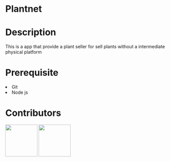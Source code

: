 # Plantnet
<h1>Description</h1>
<p>This is a app that provide a plant seller for sell plants without a intermediate physical platform</p>

<h1>Prerequisite</h1>
<li>
  Git
</li>

<li>
  Node js
</li>

<h1>Contributors</h1>
<a href="https://github.com/saranvlmna"><img src="https://avatars.githubusercontent.com/u/61007285?v=4" height="100px" width="100px" border-radius="25px"></a>
<a href="https://github.com/abhinavlmna"><img src="https://avatars.githubusercontent.com/u/152690984?v=4" height="100px" width="100px" border-radius="25px"></a>
